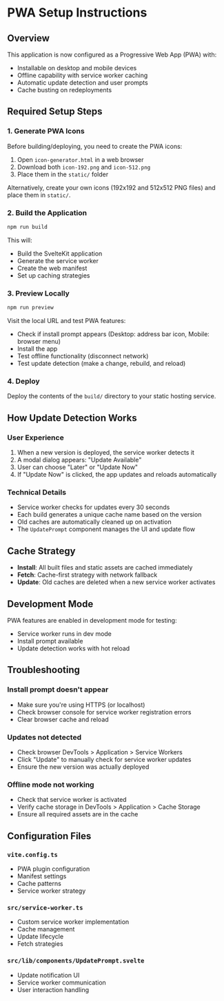 # PWA Setup Instructions

## Overview
This application is now configured as a Progressive Web App (PWA) with:
- Installable on desktop and mobile devices
- Offline capability with service worker caching
- Automatic update detection and user prompts
- Cache busting on redeployments

## Required Setup Steps

### 1. Generate PWA Icons
Before building/deploying, you need to create the PWA icons:

1. Open `icon-generator.html` in a web browser
2. Download both `icon-192.png` and `icon-512.png`
3. Place them in the `static/` folder

Alternatively, create your own icons (192x192 and 512x512 PNG files) and place them in `static/`.

### 2. Build the Application
```bash
npm run build
```

This will:
- Build the SvelteKit application
- Generate the service worker
- Create the web manifest
- Set up caching strategies

### 3. Preview Locally
```bash
npm run preview
```

Visit the local URL and test PWA features:
- Check if install prompt appears (Desktop: address bar icon, Mobile: browser menu)
- Install the app
- Test offline functionality (disconnect network)
- Test update detection (make a change, rebuild, and reload)

### 4. Deploy
Deploy the contents of the `build/` directory to your static hosting service.

## How Update Detection Works

### User Experience
1. When a new version is deployed, the service worker detects it
2. A modal dialog appears: "Update Available"
3. User can choose "Later" or "Update Now"
4. If "Update Now" is clicked, the app updates and reloads automatically

### Technical Details
- Service worker checks for updates every 30 seconds
- Each build generates a unique cache name based on the version
- Old caches are automatically cleaned up on activation
- The `UpdatePrompt` component manages the UI and update flow

## Cache Strategy
- **Install**: All built files and static assets are cached immediately
- **Fetch**: Cache-first strategy with network fallback
- **Update**: Old caches are deleted when a new service worker activates

## Development Mode
PWA features are enabled in development mode for testing:
- Service worker runs in dev mode
- Install prompt available
- Update detection works with hot reload

## Troubleshooting

### Install prompt doesn't appear
- Make sure you're using HTTPS (or localhost)
- Check browser console for service worker registration errors
- Clear browser cache and reload

### Updates not detected
- Check browser DevTools > Application > Service Workers
- Click "Update" to manually check for service worker updates
- Ensure the new version was actually deployed

### Offline mode not working
- Check that service worker is activated
- Verify cache storage in DevTools > Application > Cache Storage
- Ensure all required assets are in the cache

## Configuration Files

### `vite.config.ts`
- PWA plugin configuration
- Manifest settings
- Cache patterns
- Service worker strategy

### `src/service-worker.ts`
- Custom service worker implementation
- Cache management
- Update lifecycle
- Fetch strategies

### `src/lib/components/UpdatePrompt.svelte`
- Update notification UI
- Service worker communication
- User interaction handling
